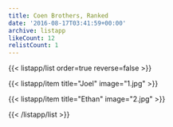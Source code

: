 ```yaml
---
title: Coen Brothers, Ranked
date: '2016-08-17T03:41:59+00:00'
archive: listapp
likeCount: 12
relistCount: 1
---
```



{{< listapp/list order=true reverse=false >}}

   {{< listapp/item title="Joel"
      image="1.jpg" >}}

   {{< listapp/item title="Ethan"
      image="2.jpg" >}}

{{< /listapp/list >}}
